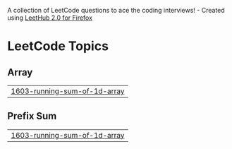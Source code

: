 A collection of LeetCode questions to ace the coding interviews! - Created using [LeetHub 2.0 for Firefox](https://github.com/maitreya2954/LeetHub-2.0-Firefox)
<!---LeetCode Topics Start-->
# LeetCode Topics
## Array
|  |
| ------- |
| [1603-running-sum-of-1d-array](https://github.com/SashaPrylutskyy/LeetCode_DSA/tree/master/1603-running-sum-of-1d-array) |
## Prefix Sum
|  |
| ------- |
| [1603-running-sum-of-1d-array](https://github.com/SashaPrylutskyy/LeetCode_DSA/tree/master/1603-running-sum-of-1d-array) |
<!---LeetCode Topics End-->